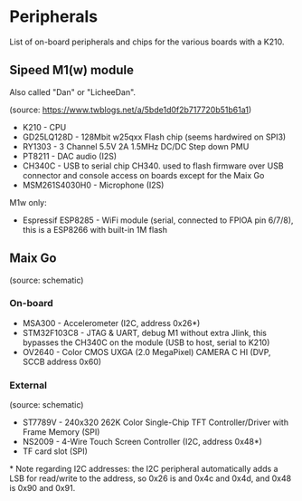 Peripherals
===========

List of on-board peripherals and chips for the various boards with a K210.

Sipeed M1(w) module
-------------------

Also called "Dan" or "LicheeDan".

(source: https://www.twblogs.net/a/5bde1d0f2b717720b51b61a1)

- K210 - CPU
- GD25LQ128D - 128Mbit w25qxx Flash chip (seems hardwired on SPI3)
- RY1303 - 3 Channel 5.5V 2A 1.5MHz DC/DC Step down PMU
- PT8211 - DAC audio (I2S)
- CH340C - USB to serial chip CH340. used to flash firmware over USB connector and console access on boards except for the Maix Go
- MSM261S4030H0 - Microphone (I2S)

M1w only:

- Espressif ESP8285 - WiFi module (serial, connected to FPIOA pin 6/7/8), this is a ESP8266 with built-in 1M flash

Maix Go
-------

(source: schematic)

### On-board

- MSA300 - Accelerometer (I2C, address 0x26\*)
- STM32F103C8 - JTAG & UART, debug M1 without extra Jlink, this bypasses the CH340C on the module (USB to host, serial to K210)
- OV2640 - Color CMOS UXGA (2.0 MegaPixel) CAMERA C HI (DVP, SCCB address 0x60)

### External

(source: schematic)

- ST7789V - 240x320 262K Color Single-Chip TFT Controller/Driver with Frame Memory (SPI)
- NS2009 - 4-Wire Touch Screen Controller (I2C, address 0x48\*)
- TF card slot (SPI)

\* Note regarding I2C addresses: the I2C peripheral automatically adds a LSB for read/write to the address,
  so 0x26 is and 0x4c and 0x4d, and 0x48 is 0x90 and 0x91.
